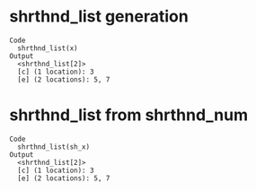 # shrthnd_list generation

    Code
      shrthnd_list(x)
    Output
      <shrthnd_list[2]> 
      [c] (1 location): 3 
      [e] (2 locations): 5, 7 

# shrthnd_list from shrthnd_num

    Code
      shrthnd_list(sh_x)
    Output
      <shrthnd_list[2]> 
      [c] (1 location): 3 
      [e] (2 locations): 5, 7 

